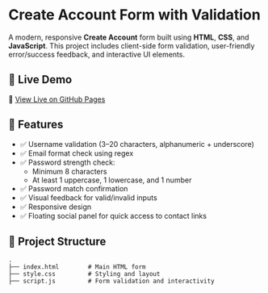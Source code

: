 # Create Account Form with Validation

A modern, responsive **Create Account** form built using **HTML**, **CSS**, and **JavaScript**. This project includes client-side form validation, user-friendly error/success feedback, and interactive UI elements.

## 🚀 Live Demo  
🔗 [View Live on GitHub Pages](https://aadarsh225.github.io/Form-Validation/)

## 🔧 Features

- ✅ Username validation (3–20 characters, alphanumeric + underscore)
- ✅ Email format check using regex
- ✅ Password strength check:
  - Minimum 8 characters
  - At least 1 uppercase, 1 lowercase, and 1 number
- ✅ Password match confirmation
- ✅ Visual feedback for valid/invalid inputs
- ✅ Responsive design
- ✅ Floating social panel for quick access to contact links

## 📁 Project Structure

```plaintext
.
├── index.html        # Main HTML form
├── style.css         # Styling and layout
├── script.js         # Form validation and interactivity


